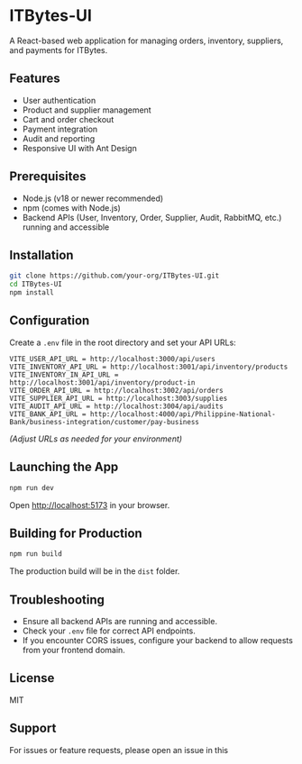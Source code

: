 # ITBytes-UI

A React-based web application for managing orders, inventory, suppliers, and payments for ITBytes.

## Features

- User authentication
- Product and supplier management
- Cart and order checkout
- Payment integration
- Audit and reporting
- Responsive UI with Ant Design

## Prerequisites

- Node.js (v18 or newer recommended)
- npm (comes with Node.js)
- Backend APIs (User, Inventory, Order, Supplier, Audit, RabbitMQ, etc.) running and accessible

## Installation

```bash
git clone https://github.com/your-org/ITBytes-UI.git
cd ITBytes-UI
npm install
```

## Configuration

Create a `.env` file in the root directory and set your API URLs:

```env
VITE_USER_API_URL = http://localhost:3000/api/users
VITE_INVENTORY_API_URL = http://localhost:3001/api/inventory/products
VITE_INVENTORY_IN_API_URL = http://localhost:3001/api/inventory/product-in
VITE_ORDER_API_URL = http://localhost:3002/api/orders
VITE_SUPPLIER_API_URL = http://localhost:3003/supplies
VITE_AUDIT_API_URL = http://localhost:3004/api/audits 
VITE_BANK_API_URL = http://localhost:4000/api/Philippine-National-Bank/business-integration/customer/pay-business
```

*(Adjust URLs as needed for your environment)*

## Launching the App

```bash
npm run dev
```

Open [http://localhost:5173](http://localhost:5173) in your browser.

## Building for Production

```bash
npm run build
```

The production build will be in the `dist` folder.

## Troubleshooting

- Ensure all backend APIs are running and accessible.
- Check your `.env` file for correct API endpoints.
- If you encounter CORS issues, configure your backend to allow requests from your frontend domain.

## License

MIT

## Support

For issues or feature requests, please open an issue in this
